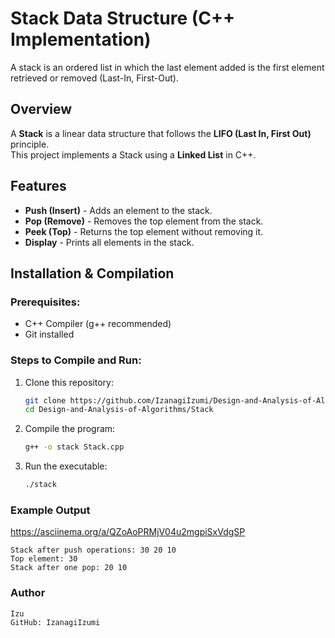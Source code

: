 # Stack Data Structure (C++ Implementation)
A stack is an ordered list in which the last element added is
the first element retrieved or removed (Last-In, First-Out).

## Overview
A **Stack** is a linear data structure that follows the **LIFO (Last In, First Out)** principle.  
This project implements a Stack using a **Linked List** in C++.

## Features
- **Push (Insert)** - Adds an element to the stack.
- **Pop (Remove)** - Removes the top element from the stack.
- **Peek (Top)** - Returns the top element without removing it.
- **Display** - Prints all elements in the stack.

## Installation & Compilation
### Prerequisites:
- C++ Compiler (g++ recommended)
- Git installed

### Steps to Compile and Run:
1. Clone this repository:
   ```sh
   git clone https://github.com/IzanagiIzumi/Design-and-Analysis-of-Algorithms.git
   cd Design-and-Analysis-of-Algorithms/Stack

2. Compile the program:
   ```sh
   g++ -o stack Stack.cpp

3. Run the executable:
   ```sh
   ./stack

### Example Output

   https://asciinema.org/a/QZoAoPRMjV04u2mgpiSxVdgSP

    Stack after push operations: 30 20 10
    Top element: 30
    Stack after one pop: 20 10

### Author

    Izu
    GitHub: IzanagiIzumi
